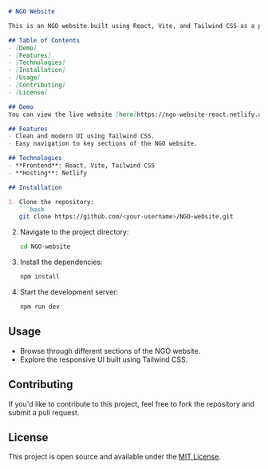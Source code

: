 
```markdown
# NGO Website

This is an NGO website built using React, Vite, and Tailwind CSS as a part of a task. The website is hosted on Netlify.

## Table of Contents
- [Demo]
- [Features]
- [Technologies]
- [Installation]
- [Usage]
- [Contributing]
- [License]

## Demo
You can view the live website [here]https://ngo-website-react.netlify.app/.

## Features
- Clean and modern UI using Tailwind CSS.
- Easy navigation to key sections of the NGO website.

## Technologies
- **Frontend**: React, Vite, Tailwind CSS
- **Hosting**: Netlify

## Installation

1. Clone the repository:
   ```bash
   git clone https://github.com/<your-username>/NGO-website.git
   ```

2. Navigate to the project directory:
   ```bash
   cd NGO-website
   ```

3. Install the dependencies:
   ```bash
   npm install
   ```

4. Start the development server:
   ```bash
   npm run dev
   ```

## Usage
- Browse through different sections of the NGO website.
- Explore the responsive UI built using Tailwind CSS.

## Contributing
If you'd like to contribute to this project, feel free to fork the repository and submit a pull request.

## License
This project is open source and available under the [MIT License](LICENSE).
```

